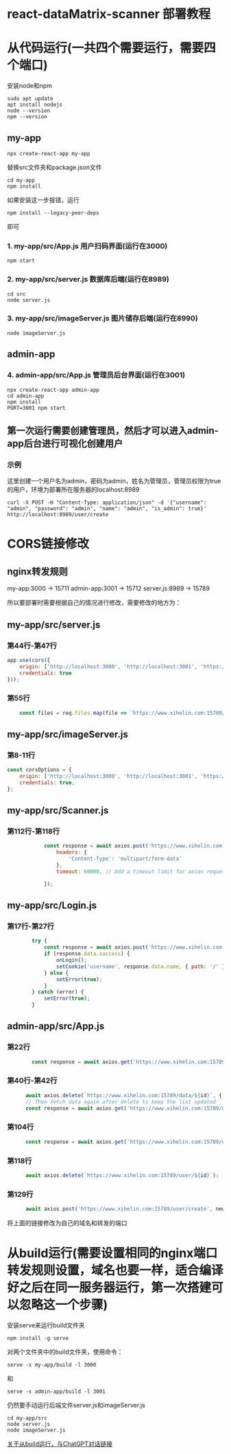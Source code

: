# react-dataMatrix-scanner 部署教程

# 从代码运行(一共四个需要运行，需要四个端口)
安装node和npm
```shell
sudo apt update
apt install nodejs
node --version
npm --version
```

## my-app
```shell
npx create-react-app my-app
```
替换src文件夹和package.json文件
```shell
cd my-app
npm install
```
如果安装这一步报错，运行
```shell
npm install --legacy-peer-deps
```
即可
### 1. my-app/src/App.js 用户扫码界面(运行在3000)
```shell
npm start
```
### 2. my-app/src/server.js 数据库后端(运行在8989)
```shell
cd src
node server.js
```
### 3. my-app/src/imageServer.js 图片储存后端(运行在8990)
```shell
node imageServer.js
```

## admin-app
### 4. admin-app/src/App.js 管理员后台界面(运行在3001)
```shell
npx create-react-app admin-app
cd admin-app
npm install
PORT=3001 npm start
```

## 第一次运行需要创建管理员，然后才可以进入admin-app后台进行可视化创建用户
### 示例
这里创建一个用户名为admin，密码为admin，姓名为管理员，管理员权限为true的用户，环境为部署所在服务器的localhost:8989
```shell
curl -X POST -H "Content-Type: application/json" -d '{"username": "admin", "password": "admin", "name": "admin", "is_admin": true}' http://localhost:8989/user/create
```

# CORS链接修改
## nginx转发规则
my-app:3000 -> 15711
admin-app:3001 -> 15712
server.js:8989 -> 15789

所以要部署时需要根据自己的情况进行修改，需要修改的地方为：
## my-app/src/server.js
### 第44行-第47行
```javascript
app.use(cors({
    origin: ['http://localhost:3000', 'http://localhost:3001', 'https://www.xihelin.com:15711', 'https://www.xihelin.com:15712'],
    credentials: true
}));
```
### 第55行
```javascript
    const files = req.files.map(file => `https://www.xihelin.com:15789/uploads/${file.filename}`);
```
## my-app/src/imageServer.js
### 第8-11行
```javascript
const corsOptions = {
    origin: ['http://localhost:3000', 'http://localhost:3001', 'https://www.xihelin.com:15711', 'https://www.xihelin.com:15712'],
    credentials: true,
};
```
## my-app/src/Scanner.js
### 第112行-第118行
```javascript
            const response = await axios.post('https://www.xihelin.com:15789/submit', formData, {
                headers: {
                    'Content-Type': 'multipart/form-data'
                },
                timeout: 60000, // Add a timeout limit for axios request. 5000ms in this case

            });
```
## my-app/src/Login.js
### 第17行-第27行
```javascript
        try {
            const response = await axios.post('https://www.xihelin.com:15789/user/login', { username, password });
            if (response.data.success) {
                onLogin();
                setCookie('username', response.data.name, { path: '/' });  // 登录成功后，设置username cookie
            } else {
                setError(true);
            }
        } catch (error) {
            setError(true);
        }
```
## admin-app/src/App.js
### 第22行
```javascript
        const response = await axios.get('https://www.xihelin.com:15789/data', { withCredentials: true });
```
### 第40行-第42行
```javascript
      await axios.delete(`https://www.xihelin.com:15789/data/${id}`, { withCredentials: true });
      // Then fetch data again after delete to keep the list updated
      const response = await axios.get('https://www.xihelin.com:15789/data', { withCredentials: true });
```
### 第104行
```javascript
      const response = await axios.get('https://www.xihelin.com:15789/users', { withCredentials: true });
```
### 第118行
```javascript
      await axios.delete(`https://www.xihelin.com:15789/user/${id}`);
```
### 第129行
```javascript
      await axios.post('https://www.xihelin.com:15789/user/create', newUser);
```

将上面的链接修改为自己的域名和转发的端口


# 从build运行(需要设置相同的nginx端口转发规则设置，域名也要一样，适合编译好之后在同一服务器运行，第一次搭建可以忽略这一个步骤)
安装serve来运行build文件夹
```shell
npm install -g serve
```
对两个文件夹中的build文件夹，使用命令：
```shell
serve -s my-app/build -l 3000
```
和
```shell
serve -s admin-app/build -l 3001
```
仍然要手动运行后端文件server.js和imageServer.js
```shell
cd my-app/src
node server.js
node imageServer.js
```

[关于从build运行，与ChatGPT对话链接](https://chat.openai.com/share/89b5e0d3-c413-4c18-baa6-dbc70303b377)
